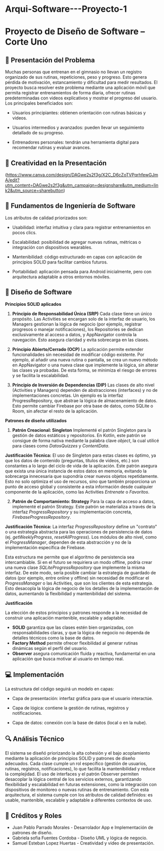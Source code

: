 # Arqui-Software---Proyecto-1
# Proyecto de Diseño de Software – Corte Uno

## 🧠 Presentación del Problema

Muchas personas que entrenan en el gimnasio no llevan un registro organizado de sus rutinas, repeticiones, peso y progreso. Esto genera pérdida de motivación, estancamiento y dificultad para medir resultados.
El proyecto busca resolver este problema mediante una aplicación móvil que permita registrar entrenamientos de forma diaria, ofrecer rutinas predeterminadas con videos explicativos y mostrar el progreso del usuario.
Los principales beneficiados son:

- Usuarios principiantes: obtienen orientación con rutinas básicas y videos.

- Usuarios intermedios y avanzados: pueden llevar un seguimiento detallado de su progreso.

- Entrenadores personales: tendrán una herramienta digital para recomendar rutinas y evaluar avances.

## 🎨 Creatividad en la Presentación

(https://www.canva.com/design/DAGwe2s2f3g/X2C_D6cZoTVPqrhfewGJmA/edit?utm_content=DAGwe2s2f3g&utm_campaign=designshare&utm_medium=link2&utm_source=sharebutton)

## 🧱 Fundamentos de Ingeniería de Software

Los atributos de calidad priorizados son:

- Usabilidad: interfaz intuitiva y clara para registrar entrenamientos en pocos clics.

- Escalabilidad: posibilidad de agregar nuevas rutinas, métricas o integración con dispositivos wearables.

- Mantenibilidad: código estructurado en capas con aplicación de principios SOLID para facilitar cambios futuros.

- Portabilidad: aplicación pensada para Android inicialmente, pero con arquitectura adaptable a otros entornos móviles.

## 🧩 Diseño de Software

**Principios SOLID aplicados**

1. **Principio de Responsabilidad Única (SRP)** Cada clase tiene un único propósito. Las Activities se encargan solo de la interfaz de usuario, los Managers gestionan la lógica de negocio (por ejemplo, registrar progresos o manejar notificaciones), los Repositories se dedican exclusivamente al acceso a datos, y AppNavigator controla la navegación. Esto asegura claridad y evita sobrecarga en las clases.

2. **Principio Abierto/Cerrado (OCP)** La aplicación permite extender funcionalidades sin necesidad de modificar código existente. Por ejemplo, al añadir una nueva rutina o pantalla, se crea un nuevo método en AppNavigator o una nueva clase que implemente la lógica, sin alterar las clases ya probadas. De esta forma, se minimiza el riesgo de errores y se facilita la escalabilidad.

3. **Principio de Inversión de Dependencias (DIP)** Las clases de alto nivel (Activities y Managers) dependen de abstracciones (interfaces) y no de implementaciones concretas. Un ejemplo es la interfaz ProgressRepository, que abstrae la lógica de almacenamiento de datos. Esto permite cambiar Firebase por otra base de datos, como SQLite o Room, sin afectar el resto de la aplicación.

**Patrones de diseño utilizados**

1. **Patrón Creacional: Singleton** Implementé el patrón Singleton para la gestión de datos estáticos y repositorios. En Kotlin, este patrón se consigue de forma nativa mediante la palabra clave _object_, la cual utilicé para clases como _DatosQuizzes_ y _ContentData_.

**Justificación Técnica:** El uso de Singleton para estas clases es óptimo, ya que los datos de contenido (preguntas, títulos de videos, etc.) son constantes a lo largo del ciclo de vida de la aplicación. Este patrón asegura que exista una única instancia de estos datos en memoria, evitando la sobrecarga innecesaria que supondría crear nuevos objetos repetidamente. Esto no solo optimiza el uso de recursos, sino que también proporciona un punto de acceso global y consistente a esta información desde cualquier componente de la aplicación, como las Activities _Entrenate_ o _Favoritos_.

2. **Patrón de Comportamiento: Strategy** Para la capa de acceso a datos, implementé el patrón Strategy. Este patrón se materializa a través de la interfaz _ProgressRepository_ y su implementación concreta, _FirebaseProgressRepository_.

**Justificación Técnica:** La interfaz _ProgressRepository_ define un "contrato" o una estrategia abstracta para las operaciones de persistencia de datos (ej. _getWeeklyProgress_, _resetAllProgress_). Los módulos de alto nivel, como el _ProgressManager_, dependen de esta abstracción y no de la implementación específica de Firebase.

Esta estructura me permite que el algoritmo de persistencia sea intercambiable. Si en el futuro se requiriera un modo offline, podría crear una nueva clase _SQLiteProgressRepository_ que implemente la misma interfaz. De este modo, sería posible cambiar la estrategia de guardado de datos (por ejemplo, entre online y offline) sin necesidad de modificar el _ProgressManager_ o las Activities, que son los clientes de esta estrategia. Esto desacopla la lógica de negocio de los detalles de la implementación de datos, aumentando la flexibilidad y mantenibilidad del sistema.

**Justificación**

La elección de estos principios y patrones responde a la necesidad de construir una aplicación mantenible, escalable y adaptable.

- **SOLID** garantiza que las clases estén bien organizadas, con responsabilidades claras, y que la lógica de negocio no dependa de detalles técnicos como la base de datos.
- **Factory Method** permite ofrecer flexibilidad al generar rutinas dinámicas según el perfil del usuario.
- **Observer** asegura comunicación fluida y reactiva, fundamental en una aplicación que busca motivar al usuario en tiempo real.

## 💻 Implementación

La estructura del código seguirá un modelo en capas:

- Capa de presentación: interfaz gráfica para que el usuario interactúe.

- Capa de lógica: contiene la gestión de rutinas, registros y notificaciones.

- Capa de datos: conexión con la base de datos (local o en la nube).

## 🔍 Análisis Técnico

El sistema se diseñó priorizando la alta cohesión y el bajo acoplamiento mediante la aplicación de principios SOLID y patrones de diseño adecuados. Cada clase cumple un rol específico (gestión de usuarios, rutinas, registros, notificaciones), lo que facilita la mantenibilidad y reduce la complejidad. El uso de interfaces y el patrón Observer permiten desacoplar la lógica central de los servicios externos, garantizando flexibilidad y escalabilidad en futuras extensiones, como la integración con dispositivos de monitoreo o nuevas rutinas de entrenamiento. Con esta arquitectura, el sistema cumple con los atributos de calidad definidos: es usable, mantenible, escalable y adaptable a diferentes contextos de uso.

## 👥 Créditos y Roles

- Juan Pablo Parrado Morales - Desarrolador App e Implementación de patrones de diseño.
- Gabriela sofia Fuentes Cordoba - Diseño UML y lógica de negocio.
- Samuel Esteban Lopez Huertas - Creatividad y video de presentación.
